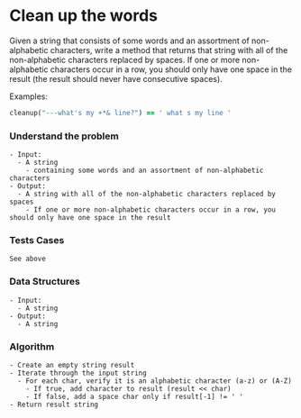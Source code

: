 # Clean up the words

Given a string that consists of some words and an assortment of non-alphabetic characters, write a method that returns that string with all of the non-alphabetic characters replaced by spaces. If one or more non-alphabetic characters occur in a row, you should only have one space in the result (the result should never have consecutive spaces).

Examples:

```ruby
cleanup("---what's my +*& line?") == ' what s my line '
```

### Understand the problem

```
- Input:
  - A string
    - containing some words and an assortment of non-alphabetic characters
- Output:
  - A string with all of the non-alphabetic characters replaced by spaces
    - If one or more non-alphabetic characters occur in a row, you should only have one space in the result
```

### Tests Cases

```
See above
```

### Data Structures

```
- Input:
  - A string
- Output:
  - A string
```

### Algorithm

```
- Create an empty string result
- Iterate through the input string
  - For each char, verify it is an alphabetic character (a-z) or (A-Z)
    - If true, add character to result (result << char)
    - If false, add a space char only if result[-1] != ' '
- Return result string  
```
